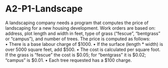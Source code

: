 # A2-P1-Landscape
A landscaping company needs a program that computes the price of landscaping for a new housing development. Work orders are based on: address, plot length and width in feet, type of grass (“fescue”, “bentgrass” or “campus”), and number of trees. The price is computed as follows:  
•	There is a base labour charge of $1000. 
•	If the surface (length * width) is over 5000 square feet, add $500. 
•	The cost is calculated per square foot. If the grass is “fescue” the cost is $0.05; for “bentgrass” it is $0.02; “campus” is $0.01. 
•	Each tree requested has a $100 charge. 